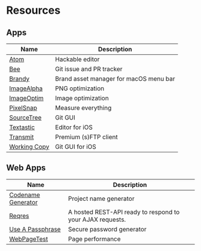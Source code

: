 # Resources

## Apps

|Name|Description|
|---|---|
|[Atom](https://atom.io/)|Hackable editor|
|[Bee](https://www.neat.io/bee/)|Git issue and PR tracker|
|[Brandy](https://getbrandy.io)|Brand asset manager for macOS menu bar|
|[ImageAlpha](https://pngmini.com/)|PNG optimization|
|[ImageOptim](https://imageoptim.com/mac)|Image optimization|
|[PixelSnap](https://getpixelsnap.com/)|Measure everything|
|[SourceTree](https://www.sourcetreeapp.com/)|Git GUI|
|[Textastic](https://www.textasticapp.com/)|Editor for iOS|
|[Transmit](https://panic.com/transmit/)|Premium (s)FTP client|
|[Working Copy](https://workingcopyapp.com/)|Git GUI for iOS|

## Web Apps
|Name|Description|
|---|---|
|[Codename Generator](http://projectcodename.com/)|Project name generator|
|[Reqres](https://reqres.in/)|A hosted REST-API ready to respond to your AJAX requests.|
|[Use A Passphrase](https://www.useapassphrase.com/)|Secure password generator|
|[WebPageTest](https://webpagetest.org)|Page performance|